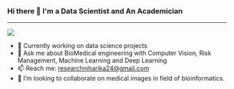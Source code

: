 ### Hi there 👋 I'm a Data Scientist and An Academician 
________________________________________________________________________________________________________________________________________________

![](https://komarev.com/ghpvc/?niharikatewari)

- 🌱 Currently working on data science projects 
- 💬 Ask me about BioMedical engineering with Computer Vision, Risk Management, Machine Learning and Deep Learning
- 📫 Reach me: researchniharika24@gmail.com
- 👯 I’m looking to collaborate on medical images in field of bioinformatics.

<!--
**niharikatewari/niharikatewari** is a ✨ _special_ ✨ repository because its `README.md` (this file) appears on your GitHub profile.

Here are some ideas to get you started:

- 🔭 I’m currently working on ...
- 🌱 I’m currently learning ...
- 👯 I’m looking to collaborate on ...
- 🤔 I’m looking for help with ...
- 💬 Ask me about ...
- 📫 How to reach me: ...
- 😄 Pronouns: ...
- ⚡ Fun fact: ...
-->
